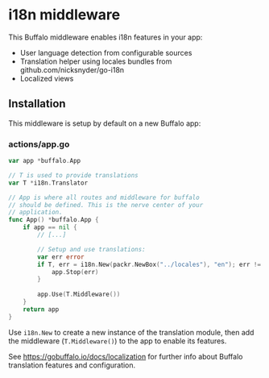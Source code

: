 # i18n middleware

This Buffalo middleware enables i18n features in your app:

* User language detection from configurable sources
* Translation helper using locales bundles from github.com/nicksnyder/go-i18n
* Localized views

## Installation

This middleware is setup by default on a new Buffalo app:

### actions/app.go

```go
var app *buffalo.App

// T is used to provide translations
var T *i18n.Translator

// App is where all routes and middleware for buffalo
// should be defined. This is the nerve center of your
// application.
func App() *buffalo.App {
    if app == nil {
        // [...]

        // Setup and use translations:
        var err error
        if T, err = i18n.New(packr.NewBox("../locales"), "en"); err != nil {
            app.Stop(err)
        }
        
        app.Use(T.Middleware())
    }
    return app
}
```

Use `i18n.New` to create a new instance of the translation module, then add the middleware (`T.Middleware()`) to the app to enable its features.

See <https://gobuffalo.io/docs/localization> for further info about Buffalo translation features and configuration.

